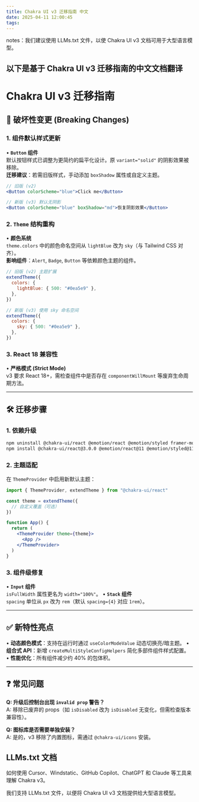 ```yaml
---
title: Chakra UI v3 迁移指南 中文
date: 2025-04-11 12:00:45
tags:
---
```


notes：我们建议使用 LLMs.txt 文件，以使 Chakra UI v3 文档可用于大型语言模型。

## 以下是基于 Chakra UI v3 迁移指南的中文文档翻译

# Chakra UI v3 迁移指南

## 🚨 破坏性变更 (Breaking Changes)

### 1. 组件默认样式更新

• **`Button` 组件**  
 默认按钮样式已调整为更简约的扁平化设计。原 `variant="solid"` 的阴影效果被移除。  
 **迁移建议**：若需旧版样式，手动添加 `boxShadow` 属性或自定义主题。

```jsx
// 旧版 (v2)
<Button colorScheme="blue">Click me</Button>

// 新版 (v3) 默认无阴影
<Button colorScheme="blue" boxShadow="md">恢复阴影效果</Button>
```

### 2. `Theme` 结构重构

• **颜色系统**  
 `theme.colors` 中的颜色命名空间从 `lightBlue` 改为 `sky`（与 Tailwind CSS 对齐）。  
 **影响组件**：`Alert`, `Badge`, `Button` 等依赖颜色主题的组件。

```js
// 旧版 (v2) 主题扩展
extendTheme({
  colors: {
    lightBlue: { 500: "#0ea5e9" },
  },
})

// 新版 (v3) 使用 sky 命名空间
extendTheme({
  colors: {
    sky: { 500: "#0ea5e9" },
  },
})
```

### 3. React 18 兼容性

• **严格模式 (Strict Mode)**  
 v3 要求 React 18+，需检查组件中是否存在 `componentWillMount` 等废弃生命周期方法。

---

## 🛠️ 迁移步骤

### 1. 依赖升级

```bash
npm uninstall @chakra-ui/react @emotion/react @emotion/styled framer-motion
npm install @chakra-ui/react@3.0.0 @emotion/react@11 @emotion/styled@11 framer-motion@9
```

### 2. 主题适配

在 `ThemeProvider` 中启用新默认主题：

```jsx
import { ThemeProvider, extendTheme } from "@chakra-ui/react"

const theme = extendTheme({
  // 自定义覆盖（可选）
})

function App() {
  return (
    <ThemeProvider theme={theme}>
      <App />
    </ThemeProvider>
  )
}
```

### 3. 组件级修复

• **`Input` 组件**  
 `isFullWidth` 属性更名为 `width="100%"`。
• **`Stack` 组件**  
 `spacing` 单位从 `px` 改为 `rem`（默认 `spacing={4}` 对应 `1rem`）。

---

## ✅ 新特性亮点

• **动态颜色模式**：支持在运行时通过 `useColorModeValue` 动态切换亮/暗主题。
• **组合式 API**：新增 `createMultiStyleConfigHelpers` 简化多部件组件样式配置。
• **性能优化**：所有组件减少约 40% 的包体积。

---

## ❓ 常见问题

**Q: 升级后控制台出现 `invalid prop` 警告？**  
A: 移除已废弃的 props（如 `isDisabled` 改为 `isDisabled` 无变化，但需检查版本兼容性）。

**Q: 图标库是否需要单独安装？**  
A: 是的，v3 移除了内置图标，需通过 `@chakra-ui/icons` 安装。

## LLMs.txt 文档

如何使用 Cursor、Windstatic、GitHub Copilot、ChatGPT 和 Claude 等工具来理解 Chakra v3。

我们支持 LLMs.txt 文件，以便将 Chakra UI v3 文档提供给大型语言模型。

